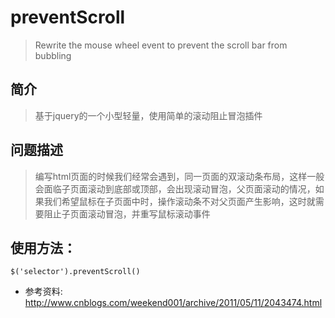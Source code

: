 # preventScroll
> Rewrite the mouse wheel event to prevent the scroll bar from bubbling

## 简介

> 基于jquery的一个小型轻量，使用简单的滚动阻止冒泡插件

## 问题描述

> 编写html页面的时候我们经常会遇到，同一页面的双滚动条布局，这样一般会面临子页面滚动到底部或顶部，会出现滚动冒泡，父页面滚动的情况，如果我们希望鼠标在子页面中时，操作滚动条不对父页面产生影响，这时就需要阻止子页面滚动冒泡，并重写鼠标滚动事件

## 使用方法：

 ```
 $('selector').preventScroll()
```



* 参考资料: http://www.cnblogs.com/weekend001/archive/2011/05/11/2043474.html


